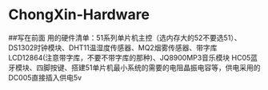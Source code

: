 # ChongXin-Hardware
##写在前面
用的硬件清单：51系列单片机主控（选内存大的52不要选51）、DS1302时钟模块、DHT11温湿度传感器、MQ2烟雾传感器、带字库LCD12864(注意带字库，不要不带字库的那种)、JQ8900MP3音乐模块
HC05蓝牙模块、四脚按键、搭建51单片机最小系统的需要的电阻晶振电容等，供电采用的DC005直接插入供电5v
